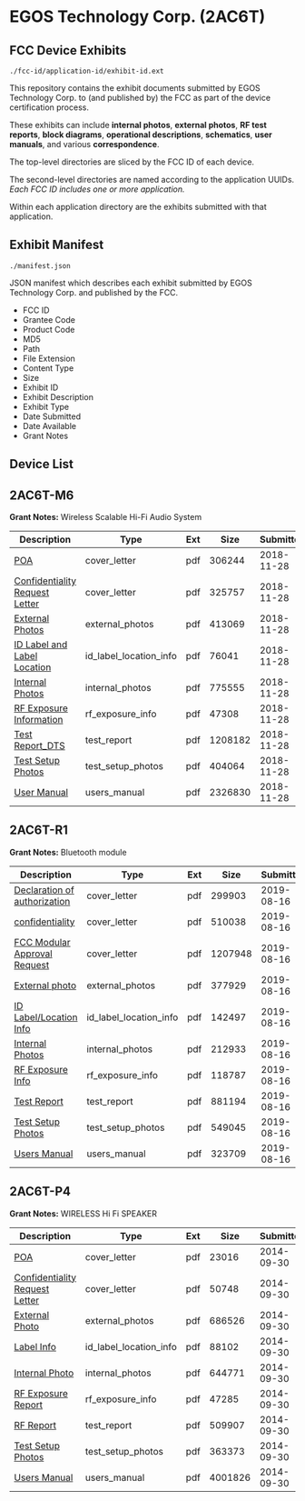 # EGOS Technology Corp. (2AC6T)
## FCC Device Exhibits

```
./fcc-id/application-id/exhibit-id.ext
```

This repository contains the exhibit documents submitted by EGOS Technology Corp. to (and published by) the FCC as part of the device certification process.

These exhibits can include **internal photos**, **external photos**, **RF test reports**, **block diagrams**, **operational descriptions**, **schematics**, **user manuals**, and various **correspondence**.

The top-level directories are sliced by the FCC ID of each device.

The second-level directories are named according to the application UUIDs. *Each FCC ID includes one or more application.*

Within each application directory are the exhibits submitted with that application. 

## Exhibit Manifest

```
./manifest.json
```

JSON manifest which describes each exhibit submitted by EGOS Technology Corp. and published by the FCC.

- FCC ID
- Grantee Code
- Product Code
- MD5
- Path
- File Extension
- Content Type
- Size
- Exhibit ID
- Exhibit Description
- Exhibit Type
- Date Submitted
- Date Available
- Grant Notes

## Device List
## 2AC6T-M6
**Grant Notes:** Wireless Scalable Hi-Fi Audio System

| Description | Type | Ext | Size | Submitted | Available |
| ----------- | ---- | --- | ---- | --------- | --------- |
| [POA](2AC6T-M6/c5c2255068b45faaf244882649569eb0/4087006.pdf) | cover_letter | pdf | 306244 | 2018-11-28 | 2018-11-28 |
| [Confidentiality Request Letter](2AC6T-M6/c5c2255068b45faaf244882649569eb0/4087007.pdf) | cover_letter | pdf | 325757 | 2018-11-28 | 2018-11-28 |
| [External Photos](2AC6T-M6/c5c2255068b45faaf244882649569eb0/4087008.pdf) | external_photos | pdf | 413069 | 2018-11-28 | 2018-11-28 |
| [ID Label and Label Location](2AC6T-M6/c5c2255068b45faaf244882649569eb0/4087010.pdf) | id_label_location_info | pdf | 76041 | 2018-11-28 | 2018-11-28 |
| [Internal Photos](2AC6T-M6/c5c2255068b45faaf244882649569eb0/4087009.pdf) | internal_photos | pdf | 775555 | 2018-11-28 | 2018-11-28 |
| [RF Exposure Information](2AC6T-M6/c5c2255068b45faaf244882649569eb0/4087012.pdf) | rf_exposure_info | pdf | 47308 | 2018-11-28 | 2018-11-28 |
| [Test Report_DTS](2AC6T-M6/c5c2255068b45faaf244882649569eb0/4087015.pdf) | test_report | pdf | 1208182 | 2018-11-28 | 2018-11-28 |
| [Test Setup Photos](2AC6T-M6/c5c2255068b45faaf244882649569eb0/4087014.pdf) | test_setup_photos | pdf | 404064 | 2018-11-28 | 2018-11-28 |
| [User Manual](2AC6T-M6/c5c2255068b45faaf244882649569eb0/4087016.pdf) | users_manual | pdf | 2326830 | 2018-11-28 | 2018-11-28 |
## 2AC6T-R1
**Grant Notes:** Bluetooth module

| Description | Type | Ext | Size | Submitted | Available |
| ----------- | ---- | --- | ---- | --------- | --------- |
| [Declaration of authorization](2AC6T-R1/5e47edac6af292e8074943a595c45fa5/4401474.pdf) | cover_letter | pdf | 299903 | 2019-08-16 | 2019-08-19 |
| [confidentiality](2AC6T-R1/5e47edac6af292e8074943a595c45fa5/4401475.pdf) | cover_letter | pdf | 510038 | 2019-08-16 | 2019-08-19 |
| [FCC Modular Approval Request](2AC6T-R1/5e47edac6af292e8074943a595c45fa5/4401476.pdf) | cover_letter | pdf | 1207948 | 2019-08-16 | 2019-08-19 |
| [External photo](2AC6T-R1/5e47edac6af292e8074943a595c45fa5/4401483.pdf) | external_photos | pdf | 377929 | 2019-08-16 | 2019-08-19 |
| [ID Label/Location Info](2AC6T-R1/5e47edac6af292e8074943a595c45fa5/4401484.pdf) | id_label_location_info | pdf | 142497 | 2019-08-16 | 2019-08-19 |
| [Internal Photos](2AC6T-R1/5e47edac6af292e8074943a595c45fa5/4401485.pdf) | internal_photos | pdf | 212933 | 2019-08-16 | 2019-08-19 |
| [RF Exposure Info](2AC6T-R1/5e47edac6af292e8074943a595c45fa5/4401477.pdf) | rf_exposure_info | pdf | 118787 | 2019-08-16 | 2019-08-19 |
| [Test Report](2AC6T-R1/5e47edac6af292e8074943a595c45fa5/4401478.pdf) | test_report | pdf | 881194 | 2019-08-16 | 2019-08-19 |
| [Test Setup Photos](2AC6T-R1/5e47edac6af292e8074943a595c45fa5/4401486.pdf) | test_setup_photos | pdf | 549045 | 2019-08-16 | 2019-08-19 |
| [Users Manual](2AC6T-R1/5e47edac6af292e8074943a595c45fa5/4401482.pdf) | users_manual | pdf | 323709 | 2019-08-16 | 2019-08-19 |
## 2AC6T-P4
**Grant Notes:** WIRELESS Hi Fi SPEAKER

| Description | Type | Ext | Size | Submitted | Available |
| ----------- | ---- | --- | ---- | --------- | --------- |
| [POA](2AC6T-P4/bc8ca252b979c65cc13aab4d42a72df2/2407112.pdf) | cover_letter | pdf | 23016 | 2014-09-30 | 2014-09-30 |
| [Confidentiality Request Letter](2AC6T-P4/bc8ca252b979c65cc13aab4d42a72df2/2407113.pdf) | cover_letter | pdf | 50748 | 2014-09-30 | 2014-09-30 |
| [External Photo](2AC6T-P4/bc8ca252b979c65cc13aab4d42a72df2/2407121.pdf) | external_photos | pdf | 686526 | 2014-09-30 | 2014-09-30 |
| [Label Info](2AC6T-P4/bc8ca252b979c65cc13aab4d42a72df2/2407123.pdf) | id_label_location_info | pdf | 88102 | 2014-09-30 | 2014-09-30 |
| [Internal Photo](2AC6T-P4/bc8ca252b979c65cc13aab4d42a72df2/2407122.pdf) | internal_photos | pdf | 644771 | 2014-09-30 | 2014-09-30 |
| [RF Exposure Report](2AC6T-P4/bc8ca252b979c65cc13aab4d42a72df2/2407119.pdf) | rf_exposure_info | pdf | 47285 | 2014-09-30 | 2014-09-30 |
| [RF Report](2AC6T-P4/bc8ca252b979c65cc13aab4d42a72df2/2407118.pdf) | test_report | pdf | 509907 | 2014-09-30 | 2014-09-30 |
| [Test Setup Photos](2AC6T-P4/bc8ca252b979c65cc13aab4d42a72df2/2407120.pdf) | test_setup_photos | pdf | 363373 | 2014-09-30 | 2014-09-30 |
| [Users Manual](2AC6T-P4/bc8ca252b979c65cc13aab4d42a72df2/2407124.pdf) | users_manual | pdf | 4001826 | 2014-09-30 | 2014-09-30 |
